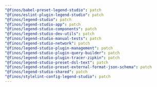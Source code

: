 ```yaml
---
"@finos/babel-preset-legend-studio": patch
"@finos/eslint-plugin-legend-studio": patch
"@finos/legend-studio": patch
"@finos/legend-studio-app": patch
"@finos/legend-studio-components": patch
"@finos/legend-studio-dev-utils": patch
"@finos/legend-studio-manual-tests": patch
"@finos/legend-studio-network": patch
"@finos/legend-studio-plugin-management": patch
"@finos/legend-studio-plugin-query-builder": patch
"@finos/legend-studio-plugin-tracer-zipkin": patch
"@finos/legend-studio-preset-dsl-text": patch
"@finos/legend-studio-preset-external-format-json-schema": patch
"@finos/legend-studio-shared": patch
"@finos/stylelint-config-legend-studio": patch
---
```

